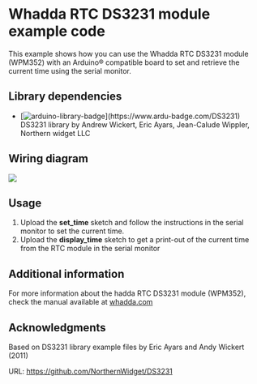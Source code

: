 # Whadda RTC DS3231 module example code

This example shows how you can use the Whadda RTC DS3231 module (WPM352) with an Arduino® compatible board to set and retrieve the current time using the serial monitor.


## Library dependencies
* [![arduino-library-badge](https://www.ardu-badge.com/badge/DS3231.svg?)](https://www.ardu-badge.com/DS3231) DS3231 library by Andrew Wickert, Eric Ayars, Jean-Calude Wippler, Northern widget LLC 

## Wiring diagram
![](./wiring_diagram.jpg)

## Usage

1. Upload the **set_time** sketch and follow the instructions in the serial monitor to set the current time.
2. Upload the **display_time** sketch to get a print-out of the current time from the RTC module in the serial monitor

## Additional information
  For more information about the hadda RTC DS3231 module (WPM352), check the manual available at [whadda.com](https://whadda.com)

## Acknowledgments
Based on DS3231 library example files
by Eric Ayars and Andy Wickert (2011)

URL: https://github.com/NorthernWidget/DS3231